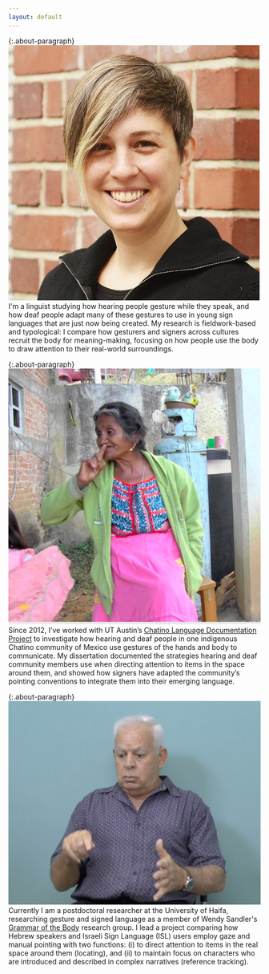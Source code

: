 ```yaml
---
layout: default
---
```


{:.about-paragraph}
<img class="side-picture" src="Kate_for_web_square.jpg">
I'm a linguist studying how hearing people gesture while they speak, and how deaf people 
adapt many of these gestures to use in young sign languages that are just now being created. 
My research is fieldwork-based and typological: I compare how gesturers and signers across cultures recruit 
the body for meaning-making, focusing on how people use the body to draw attention to their 
real-world surroundings. 


{:.about-paragraph}
<img class="side-picture" src="CHAT_NEG1.jpg">
Since 2012, I’ve worked with UT Austin’s [Chatino Language Documentation Project](https://sites.google.com/site/lenguachatino/)
 to investigate how hearing and deaf people in one indigenous Chatino community of Mexico use gestures of the hands and body to
 communicate. My dissertation documented the strategies hearing and deaf community members use when directing
  attention to items in the space around them, and showed how signers have adapted the community’s pointing conventions to integrate them into their emerging language. 
 
 
{:.about-paragraph}
<img class="side-picture" src="HE_point.jpg">
Currently I am a postdoctoral researcher at the University of Haifa, researching gesture 
 and signed language as a member of Wendy Sandler's [Grammar of the Body](http://gramby.haifa.ac.il)
research group. I lead a project comparing how Hebrew speakers and Israeli Sign Language (ISL) users employ gaze and manual pointing 
 with two functions: (i) to direct attention to items in the real space around them (locating), and (ii) to 
 maintain focus on characters who are introduced and described in complex narratives (reference tracking). 
 